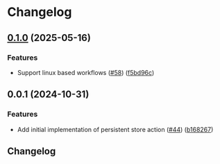 # Changelog

## [0.1.0](https://github.com/launchdarkly/gh-actions/compare/persistent-stores-v0.0.1...persistent-stores-v0.1.0) (2025-05-16)


### Features

* Support linux based workflows ([#58](https://github.com/launchdarkly/gh-actions/issues/58)) ([f5bd96c](https://github.com/launchdarkly/gh-actions/commit/f5bd96c3f1dd08610404e8355307a32f9850eb5b))

## 0.0.1 (2024-10-31)


### Features

* Add initial implementation of persistent store action ([#44](https://github.com/launchdarkly/gh-actions/issues/44)) ([b168267](https://github.com/launchdarkly/gh-actions/commit/b168267410dd598d9b51abaf7a71e46a98d3a92e))

## Changelog
